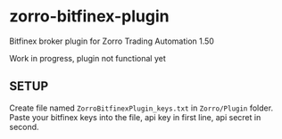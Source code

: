 # zorro-bitfinex-plugin
Bitfinex broker plugin for Zorro Trading Automation 1.50

Work in progress, plugin not functional yet

## SETUP
Create file named `ZorroBitfinexPlugin_keys.txt` in `Zorro/Plugin` folder. Paste your bitfinex keys into the file, api key in first line, api secret in second.